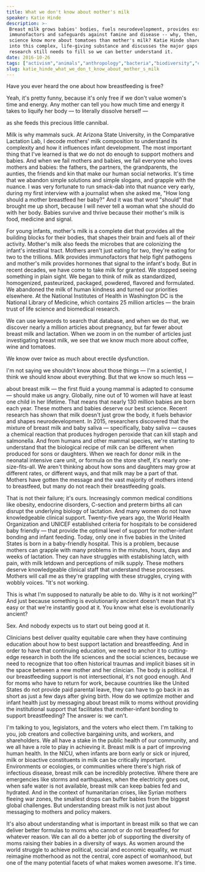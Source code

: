 ```yaml
---
title: What we don't know about mother's milk
speaker: Katie Hinde
description: >-
 Breast milk grows babies' bodies, fuels neurodevelopment, provides essential
 immunofactors and safeguards against famine and disease -- why, then, does
 science know more about tomatoes than mother's milk? Katie Hinde shares insights
 into this complex, life-giving substance and discusses the major gaps scientific
 research still needs to fill so we can better understand it.
date: 2016-10-26
tags: ["activism","animals","anthropology","bacteria","biodiversity","children","biomechanics","disease","biology","government","health","gender-equality","health-care","humanity","inequality","medicine","parenting","life","nature","science","women"]
slug: katie_hinde_what_we_don_t_know_about_mother_s_milk
---
```


Have you ever heard the one about how breastfeeding is free?

Yeah, it's pretty funny, because it's only free if we don't value women's time and energy.
Any mother can tell you how much time and energy it takes to liquify her body — to
literally dissolve herself —

as she feeds this precious little cannibal.

Milk is why mammals suck. At Arizona State University, in the Comparative Lactation Lab, I
decode mothers' milk composition to understand its complexity and how it influences infant
development. The most important thing that I've learned is that we do not do enough to
support mothers and babies. And when we fail mothers and babies, we fail everyone who
loves mothers and babies: the fathers, the partners, the grandparents, the aunties, the
friends and kin that make our human social networks. It's time that we abandon simple
solutions and simple slogans, and grapple with the nuance. I was very fortunate to run
smack-dab into that nuance very early, during my first interview with a journalist when
she asked me, "How long should a mother breastfeed her baby?" And it was that word
"should" that brought me up short, because I will never tell a woman what she should do
with her body. Babies survive and thrive because their mother's milk is food, medicine and
signal.

For young infants, mother's milk is a complete diet that provides all the building blocks
for their bodies, that shapes their brain and fuels all of their activity. Mother's milk
also feeds the microbes that are colonizing the infant's intestinal tract. Mothers aren't
just eating for two, they're eating for two to the trillions. Milk provides immunofactors
that help fight pathogens and mother's milk provides hormones that signal to the infant's
body. But in recent decades, we have come to take milk for granted. We stopped seeing
something in plain sight. We began to think of milk as standardized, homogenized,
pasteurized, packaged, powdered, flavored and formulated. We abandoned the milk of human
kindness and turned our priorities elsewhere. At the National Institutes of Health in
Washington DC is the National Library of Medicine, which contains 25 million articles —
the brain trust of life science and biomedical research.

We can use keywords to search that database, and when we do that, we discover nearly a
million articles about pregnancy, but far fewer about breast milk and lactation. When we
zoom in on the number of articles just investigating breast milk, we see that we know much
more about coffee, wine and tomatoes.

We know over twice as much about erectile dysfunction.

I'm not saying we shouldn't know about those things — I'm a scientist, I think we should
know about everything. But that we know so much less —

about breast milk — the first fluid a young mammal is adapted to consume — should make us
angry. Globally, nine out of 10 women will have at least one child in her lifetime. That
means that nearly 130 million babies are born each year. These mothers and babies deserve
our best science. Recent research has shown that milk doesn't just grow the body, it fuels
behavior and shapes neurodevelopment. In 2015, researchers discovered that the mixture of
breast milk and baby saliva — specifically, baby saliva — causes a chemical reaction that
produces hydrogen peroxide that can kill staph and salmonella. And from humans and other
mammal species, we're starting to understand that the biological recipe of milk can be
different when produced for sons or daughters. When we reach for donor milk in the
neonatal intensive care unit, or formula on the store shelf, it's nearly
one-size-fits-all. We aren't thinking about how sons and daughters may grow at different
rates, or different ways, and that milk may be a part of that. Mothers have gotten the
message and the vast majority of mothers intend to breastfeed, but many do not reach their
breastfeeding goals.

That is not their failure; it's ours. Increasingly common medical conditions like obesity,
endocrine disorders, C-section and preterm births all can disrupt the underlying biology
of lactation. And many women do not have knowledgeable clinical support. Twenty-five years
ago, the World Health Organization and UNICEF established criteria for hospitals to be
considered baby friendly — that provide the optimal level of support for mother-infant
bonding and infant feeding. Today, only one in five babies in the United States is born in
a baby-friendly hospital. This is a problem, because mothers can grapple with many
problems in the minutes, hours, days and weeks of lactation. They can have struggles with
establishing latch, with pain, with milk letdown and perceptions of milk supply. These
mothers deserve knowledgeable clinical staff that understand these processes. Mothers will
call me as they're grappling with these struggles, crying with wobbly voices. "It's not
working.

This is what I'm supposed to naturally be able to do. Why is it not working?" And just
because something is evolutionarily ancient doesn't mean that it's easy or that we're
instantly good at it. You know what else is evolutionarily ancient?

Sex. And nobody expects us to start out being good at it.

Clinicians best deliver quality equitable care when they have continuing education about
how to best support lactation and breastfeeding. And in order to have that continuing
education, we need to anchor it to cutting-edge research in both the life sciences and the
social sciences, because we need to recognize that too often historical traumas and
implicit biases sit in the space between a new mother and her clinician. The body is
political. If our breastfeeding support is not intersectional, it's not good enough. And
for moms who have to return for work, because countries like the United States do not
provide paid parental leave, they can have to go back in as short as just a few days after
giving birth. How do we optimize mother and infant health just by messaging about breast
milk to moms without providing the institutional support that facilitates that
mother-infant bonding to support breastfeeding? The answer is: we can't.

I'm talking to you, legislators, and the voters who elect them. I'm talking to you, job
creators and collective bargaining units, and workers, and shareholders. We all have a
stake in the public health of our community, and we all have a role to play in achieving
it. Breast milk is a part of improving human health. In the NICU, when infants are born
early or sick or injured, milk or bioactive constituents in milk can be critically
important. Environments or ecologies, or communities where there's high risk of infectious
disease, breast milk can be incredibly protective. Where there are emergencies like storms
and earthquakes, when the electricity goes out, when safe water is not available, breast
milk can keep babies fed and hydrated. And in the context of humanitarian crises, like
Syrian mothers fleeing war zones, the smallest drops can buffer babies from the biggest
global challenges. But understanding breast milk is not just about messaging to mothers and
policy makers.

It's also about understanding what is important in breast milk so that we can deliver
better formulas to moms who cannot or do not breastfeed for whatever reason. We can all do
a better job of supporting the diversity of moms raising their babies in a diversity of
ways. As women around the world struggle to achieve political, social and economic
equality, we must reimagine motherhood as not the central, core aspect of womanhood, but
one of the many potential facets of what makes women awesome. It's time.

<!--
ad_duration=3.33
comment_count=51
event="TEDWomen 2016"
external_start_time=0
has_talk_citation=1
intro_duration=11.82
is_subtitle_required="False"
is_talk_featured="True"
language="en"
language_swap="False"
native_language="en"
number_of_related_talks=6
number_of_speakers=1
number_of_subtitled_videos=26
number_of_tags=21
number_of_talk_download_languages=27
number_of_talk_more_resources=0
number_of_talk_recommendations=3
number_of_talks_take_actions=0
post_ad_duration=0.83
published_timestamp="2017-03-28 15:07:30"
recording_date="2016-10-26"
speaker_description="Lactation researcher"
speaker_is_published=1
speaker_name="Katie Hinde"
talk_more_resources=[]
talk_name="What we don't know about mother's milk"
talk_recommendations_blurb="Check out these extra resources on lactation research, curated by Katie Hinde."
talks_tags=["activism","animals","anthropology","bacteria","biodiversity","children","biomechanics","disease","biology","government","health","gender-equality","health-care","humanity","inequality","medicine","parenting","life","nature","science","women"]
talks_take_action=[]
url_audio="https://download.ted.com/talks/KatieHinde_2016W.mp3?apikey=acme-roadrunner"
url_photo_speaker="https://pe.tedcdn.com/images/ted/b47357f8ef2efbd5261c33151461f89c8d950fe8_254x191.jpg"
url_photo_talk="https://s3.amazonaws.com/talkstar-photos/uploads/70e15431-423c-4aa4-9e92-fe26c4498b36/KatieHinde_2016W-embed.jpg"
url_webpage="https://www.ted.com/talks/katie_hinde_what_we_don_t_know_about_mother_s_milk"
video_type_name="TED Stage Talk"
-->